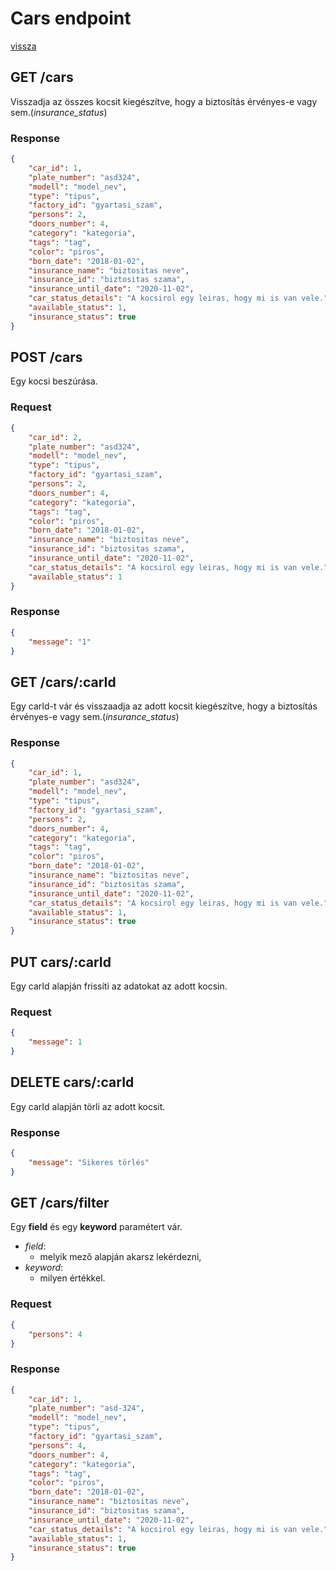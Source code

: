 # Cars endpoint

[vissza](index.md)

## **GET** /cars
Visszadja az összes kocsit kiegészítve, hogy a biztosítás érvényes-e vagy sem.(*insurance_status*)

	
### Response
```json
{
	"car_id": 1,	
	"plate_number": "asd324",	
	"modell": "model_nev",	
	"type": "tipus",	
	"factory_id": "gyartasi_szam",	
	"persons": 2,	
	"doors_number": 4,	
	"category": "kategoria",	
	"tags": "tag",	
	"color": "piros",
	"born_date": "2018-01-02",	
	"insurance_name": "biztositas neve",	
	"insurance_id": "biztositas szama",	
	"insurance_until_date": "2020-11-02",
	"car_status_details": "A kocsirol egy leiras, hogy mi is van vele.",	
	"available_status": 1,
	"insurance_status": true
}
```

## **POST** /cars
Egy kocsi beszúrása.

### Request
```json
{
	"car_id": 2,	
	"plate_number": "asd324",	
	"modell": "model_nev",	
	"type": "tipus",	
	"factory_id": "gyartasi_szam",	
	"persons": 2,	
	"doors_number": 4,	
	"category": "kategoria",	
	"tags": "tag",	
	"color": "piros",
	"born_date": "2018-01-02",	
	"insurance_name": "biztositas neve",	
	"insurance_id": "biztositas szama",	
	"insurance_until_date": "2020-11-02",
	"car_status_details": "A kocsirol egy leiras, hogy mi is van vele.",	
	"available_status": 1
}
```

### Response
```json
{
    "message": "1"
}
```

## **GET** /cars/:carId
Egy carId-t vár és visszaadja az adott kocsit kiegészítve, hogy a biztosítás érvényes-e vagy sem.(*insurance_status*)

### Response
```json
{
	"car_id": 1,	
	"plate_number": "asd324",	
	"modell": "model_nev",
	"type": "tipus",	
	"factory_id": "gyartasi_szam",	
	"persons": 2,	
	"doors_number": 4,	
	"category": "kategoria",	
	"tags": "tag",	
	"color": "piros",
	"born_date": "2018-01-02",	
	"insurance_name": "biztositas neve",	
	"insurance_id": "biztositas szama",	
	"insurance_until_date": "2020-11-02",
	"car_status_details": "A kocsirol egy leiras, hogy mi is van vele.",	
	"available_status": 1,
	"insurance_status": true
}
```

## **PUT** cars/:carId
Egy carId alapján frissíti az adatokat az adott kocsin.

### Request
```json
{
    "message": 1
}
```

## **DELETE** cars/:carId
Egy carId alapján törli az adott kocsit.


### Response
```json
{
    "message": "Sikeres törlés"
}
```

## **GET** /cars/filter
Egy **field** és egy **keyword** paramétert vár.
* *field*: 
	* melyik mező alapján akarsz lekérdezni,
* *keyword*: 
	* milyen értékkel.

### Request
```json
{
	"persons": 4
}
```
### Response
```json
{
	"car_id": 1,
	"plate_number": "asd-324",		
	"modell": "model_nev",	
	"type": "tipus",	
	"factory_id": "gyartasi_szam",	
	"persons": 4,	
	"doors_number": 4,	
	"category": "kategoria",	
	"tags": "tag",	
	"color": "piros",
	"born_date": "2018-01-02",	
	"insurance_name": "biztositas neve",	
	"insurance_id": "biztositas szama",	
	"insurance_until_date": "2020-11-02",
	"car_status_details": "A kocsirol egy leiras, hogy mi is van vele.",	
	"available_status": 1,
	"insurance_status": true
}
```



